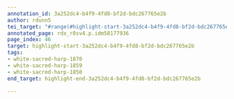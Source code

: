 ```yaml
---
annotation_id: 3a252dc4-b4f9-4fd8-bf2d-bdc267765e2b
author: rdunn5
tei_target: "#range(#highlight-start-3a252dc4-b4f9-4fd8-bf2d-bdc267765e2b, #highlight-end-3a252dc4-b4f9-4fd8-bf2d-bdc267765e2b)"
annotated_page: rdx_r8sv4.p.idm58177936
page_index: 46
target: highlight-start-3a252dc4-b4f9-4fd8-bf2d-bdc267765e2b
tags:
- white-sacred-harp-1870
- white-sacred-harp-1859
- white-sacred-harp-1850
end_target: highlight-end-3a252dc4-b4f9-4fd8-bf2d-bdc267765e2b

---
```

